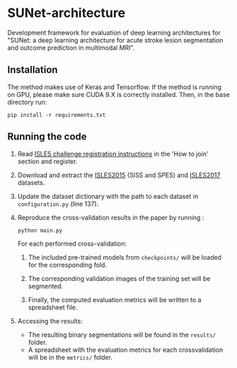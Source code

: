 # SUNet-architecture

Development framework for evaluation of deep learning architectures for "SUNet: a deep learning architecture for acute stroke lesion segmentation and outcome prediction in multimodal MRI".

## Installation

The method makes use of Keras and Tensorflow. If the method is running on GPU, please make sure CUDA 9.X is correctly installed. Then, in the base directory run: 
```
pip install -r requirements.txt
```

## Running the code

1. Read [ISLES challenge registration instructions](https://www.smir.ch/ISLES/Start2017) in the 'How to join' section and register.

2. Download and extract the [ISLES2015](https://www.smir.ch/ISLES/Start2015) (SISS and SPES) and [ISLES2017](https://www.smir.ch/ISLES/Start2017) datasets.

3. Update the dataset dictionary with the path to each dataset in `configuration.py` (line 137).

4. Reproduce the cross-validation results in the paper by running :

   ```
   python main.py
   ```

   For each performed cross-validation:
      1. The included pre-trained models from `checkpoints/` will be loaded for the corresponding fold. 
   
      2. The corresponding validation images of the training set will be segmented. 
   
      3. Finally, the computed evaluation metrics will be written to a spreadsheet file.

5. Accessing the results:
   + The resulting binary segmentations will be found in the `results/` folder.
   + A spreadsheet with the evaluation metrics for each crossvalidation will be in the `metrics/` folder.
